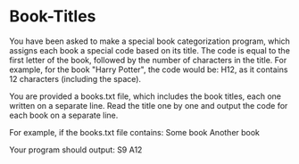 # Book-Titles

You have been asked to make a special book categorization program, which assigns each book a special code based on its title.
The code is equal to the first letter of the book, followed by the number of characters in the title.
For example, for the book "Harry Potter", the code would be: H12, as it contains 12 characters (including the space).

You are provided a books.txt file, which includes the book titles, each one written on a separate line.
Read the title one by one and output the code for each book on a separate line.
 
For example, if the books.txt file contains:
Some book
Another book

Your program should output:
S9
A12
